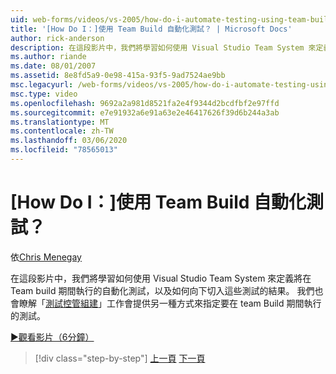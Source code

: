 ```yaml
---
uid: web-forms/videos/vs-2005/how-do-i-automate-testing-using-team-build
title: '[How Do I：]使用 Team Build 自動化測試？ | Microsoft Docs'
author: rick-anderson
description: 在這段影片中，我們將學習如何使用 Visual Studio Team System 來定義將在 Team build 期間執行的自動化測試，以及如何向下切入 。
ms.author: riande
ms.date: 08/01/2007
ms.assetid: 8e8fd5a9-0e98-415a-93f5-9ad7524ae9bb
msc.legacyurl: /web-forms/videos/vs-2005/how-do-i-automate-testing-using-team-build
msc.type: video
ms.openlocfilehash: 9692a2a981d8521fa2e4f9344d2bcdfbf2e97ffd
ms.sourcegitcommit: e7e91932a6e91a63e2e46417626f39d6b244a3ab
ms.translationtype: MT
ms.contentlocale: zh-TW
ms.lasthandoff: 03/06/2020
ms.locfileid: "78565013"
---
```

# <a name="how-do-i-automate-testing-using-team-build"></a>[How Do I：]使用 Team Build 自動化測試？

依[Chris Menegay](https://twitter.com/CMenegay)

在這段影片中，我們將學習如何使用 Visual Studio Team System 來定義將在 Team build 期間執行的自動化測試，以及如何向下切入這些測試的結果。 我們也會瞭解「[測試控管組建](https://msdn.microsoft.com/vstudio/aa718351.aspx#bttt)」工作會提供另一種方式來指定要在 team Build 期間執行的測試。

[&#9654;觀看影片（6分鐘）](https://channel9.msdn.com/Blogs/ASP-NET-Site-Videos/how-do-i-automate-testing-using-team-build)

> [!div class="step-by-step"]
> [上一頁](how-do-i-implement-continuous-integration-with-team-foundation.md)
> [下一頁](how-do-i-deploy-a-web-application-during-a-team-build.md)
